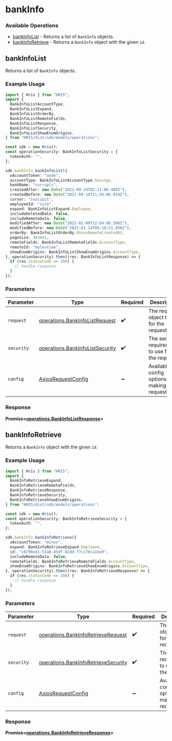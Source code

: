 # bankInfo

### Available Operations

* [bankInfoList](#bankinfolist) - Returns a list of `BankInfo` objects.
* [bankInfoRetrieve](#bankinforetrieve) - Returns a `BankInfo` object with the given `id`.

## bankInfoList

Returns a list of `BankInfo` objects.

### Example Usage

```typescript
import { Hris } from "HRIS";
import {
  BankInfoListAccountType,
  BankInfoListExpand,
  BankInfoListOrderBy,
  BankInfoListRemoteFields,
  BankInfoListResponse,
  BankInfoListSecurity,
  BankInfoListShowEnumOrigins,
} from "HRIS/dist/sdk/models/operations";

const sdk = new Hris();
const operationSecurity: BankInfoListSecurity = {
  tokenAuth: "",
};

sdk.bankInfo.bankInfoList({
  xAccountToken: "unde",
  accountType: BankInfoListAccountType.Savings,
  bankName: "corrupti",
  createdAfter: new Date("2021-09-24T02:21:06.409Z"),
  createdBefore: new Date("2021-09-16T11:56:06.019Z"),
  cursor: "suscipit",
  employeeId: "iure",
  expand: BankInfoListExpand.Employee,
  includeDeletedData: false,
  includeRemoteData: false,
  modifiedAfter: new Date("2022-02-09T12:04:06.508Z"),
  modifiedBefore: new Date("2022-01-14T06:18:51.036Z"),
  orderBy: BankInfoListOrderBy.MinusRemoteCreatedAt,
  pageSize: 383441,
  remoteFields: BankInfoListRemoteFields.AccountType,
  remoteId: "molestiae",
  showEnumOrigins: BankInfoListShowEnumOrigins.AccountType,
}, operationSecurity).then((res: BankInfoListResponse) => {
  if (res.statusCode == 200) {
    // handle response
  }
});
```

### Parameters

| Parameter                                                                          | Type                                                                               | Required                                                                           | Description                                                                        |
| ---------------------------------------------------------------------------------- | ---------------------------------------------------------------------------------- | ---------------------------------------------------------------------------------- | ---------------------------------------------------------------------------------- |
| `request`                                                                          | [operations.BankInfoListRequest](../../models/operations/bankinfolistrequest.md)   | :heavy_check_mark:                                                                 | The request object to use for the request.                                         |
| `security`                                                                         | [operations.BankInfoListSecurity](../../models/operations/bankinfolistsecurity.md) | :heavy_check_mark:                                                                 | The security requirements to use for the request.                                  |
| `config`                                                                           | [AxiosRequestConfig](https://axios-http.com/docs/req_config)                       | :heavy_minus_sign:                                                                 | Available config options for making requests.                                      |


### Response

**Promise<[operations.BankInfoListResponse](../../models/operations/bankinfolistresponse.md)>**


## bankInfoRetrieve

Returns a `BankInfo` object with the given `id`.

### Example Usage

```typescript
import { Hris } from "HRIS";
import {
  BankInfoRetrieveExpand,
  BankInfoRetrieveRemoteFields,
  BankInfoRetrieveResponse,
  BankInfoRetrieveSecurity,
  BankInfoRetrieveShowEnumOrigins,
} from "HRIS/dist/sdk/models/operations";

const sdk = new Hris();
const operationSecurity: BankInfoRetrieveSecurity = {
  tokenAuth: "",
};

sdk.bankInfo.bankInfoRetrieve({
  xAccountToken: "minus",
  expand: BankInfoRetrieveExpand.Employee,
  id: "c8796ed1-51a0-45df-82dd-f7cc78ca1ba9",
  includeRemoteData: false,
  remoteFields: BankInfoRetrieveRemoteFields.AccountType,
  showEnumOrigins: BankInfoRetrieveShowEnumOrigins.AccountType,
}, operationSecurity).then((res: BankInfoRetrieveResponse) => {
  if (res.statusCode == 200) {
    // handle response
  }
});
```

### Parameters

| Parameter                                                                                  | Type                                                                                       | Required                                                                                   | Description                                                                                |
| ------------------------------------------------------------------------------------------ | ------------------------------------------------------------------------------------------ | ------------------------------------------------------------------------------------------ | ------------------------------------------------------------------------------------------ |
| `request`                                                                                  | [operations.BankInfoRetrieveRequest](../../models/operations/bankinforetrieverequest.md)   | :heavy_check_mark:                                                                         | The request object to use for the request.                                                 |
| `security`                                                                                 | [operations.BankInfoRetrieveSecurity](../../models/operations/bankinforetrievesecurity.md) | :heavy_check_mark:                                                                         | The security requirements to use for the request.                                          |
| `config`                                                                                   | [AxiosRequestConfig](https://axios-http.com/docs/req_config)                               | :heavy_minus_sign:                                                                         | Available config options for making requests.                                              |


### Response

**Promise<[operations.BankInfoRetrieveResponse](../../models/operations/bankinforetrieveresponse.md)>**

